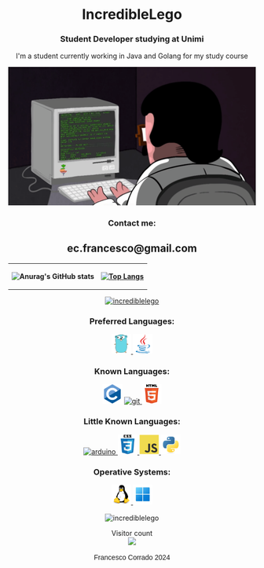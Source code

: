 <h1 align="center">IncredibleLego</h1>
<h3 align="center">Student Developer studying at Unimi</h3>

<p align="center">I'm a student currently working in Java and Golang for my study course

![GifProgrammazione](/assets/images/programming.gif)

<h3 align="center">Contact me:</h3>

<h2 align="center">ec.francesco@gmail.com</h2>

<table align="center" style="border-collapse: collapse; width: 100%;">
  <tr>
    <th> 
    
![Anurag's GitHub stats](https://github-readme-stats.vercel.app/api?username=Incrediblelego&show_icons=true&show=reviews,discussions_started,discussions_answered,prs_merged,prs_merged_percentage&rank_icon=github&theme=gruvbox&border_radius=15)
    </th>
    <th>
    
[![Top Langs](https://github-readme-stats.vercel.app/api/top-langs/?username=IncredibleLego&layout=pie&theme=gruvbox)](https://github.com/anuraghazra/github-readme-stats)
  </tr>
</table>

<p align="center"> <a href="https://github.com/ryo-ma/github-profile-trophy"><img src="https://github-profile-trophy.vercel.app/?username=incrediblelego" alt="incrediblelego" /></a> </p>


<h3 align="center">Preferred Languages:</h3>
<p align="center"> <a href="https://golang.org" target="_blank" rel="noreferrer"> <img src="https://raw.githubusercontent.com/devicons/devicon/master/icons/go/go-original.svg" alt="go" width="40" height="40"/> </a> <a href="https://www.java.com" target="_blank" rel="noreferrer"> <img src="https://raw.githubusercontent.com/devicons/devicon/master/icons/java/java-original.svg" alt="java" width="40" height="40"/> </a>
</p>

<h3 align="center">Known Languages:</h3>
<p align="center"> <img src="https://raw.githubusercontent.com/devicons/devicon/master/icons/c/c-original.svg" alt="c" width="40" height="40"/> </a> <a href="https://www.w3schools.com/css/" target="_blank" rel="noreferrer"> <a href="https://git-scm.com/" target="_blank" rel="noreferrer"> <img src="https://www.vectorlogo.zone/logos/git-scm/git-scm-icon.svg" alt="git" width="40" height="40"/> </a> <a href="https://golang.org" target="_blank" rel="noreferrer"><a href="https://www.w3.org/html/" target="_blank" rel="noreferrer"> <img src="https://raw.githubusercontent.com/devicons/devicon/master/icons/html5/html5-original-wordmark.svg" alt="html5" width="40" height="40"/> </a></a>
</p>

<h3 align="center">Little Known Languages:</h3>
<p align="center"> <a href="https://www.arduino.cc/" target="_blank" rel="noreferrer"> <img src="https://cdn.worldvectorlogo.com/logos/arduino-1.svg" alt="arduino" width="40" height="40"/> </a> <a href="https://www.w3schools.com/css/" target="_blank" rel="noreferrer"> <img src="https://raw.githubusercontent.com/devicons/devicon/master/icons/css3/css3-original-wordmark.svg" alt="css3" width="40" height="40"/> </a><a href="https://developer.mozilla.org/en-US/docs/Web/JavaScript" target="_blank" rel="noreferrer"> <img src="https://raw.githubusercontent.com/devicons/devicon/master/icons/javascript/javascript-original.svg" alt="javascript" width="40" height="40"/> </a><a href="https://www.python.org" target="_blank" rel="noreferrer"> <img src="https://raw.githubusercontent.com/devicons/devicon/master/icons/python/python-original.svg" alt="python" width="40" height="40"/> </a> 
</p>

<h3 align="center">Operative Systems:</h3>
<p align="center"> <a href="https://www.linux.org/" target="_blank" rel="noreferrer"> <img src="https://raw.githubusercontent.com/devicons/devicon/master/icons/linux/linux-original.svg" alt="linux" width="40" height="40"/> </a> <a href="https://www.microsoft.com/it-it/windows" target="_blank" rel="noreferrer"> <img src="assets/images/windows.jpg" alt="windows" width="40" height="40"/> </a>
</p>

<p align="center"><img align="center" src="https://github-readme-streak-stats.herokuapp.com/?user=incrediblelego&&theme=gruvbox&border_radius=15" alt="incrediblelego" /></p>

<p align="center"> 
  Visitor count<br>
  <img src="https://profile-counter.glitch.me/incrediblelego/count.svg" />
</p>

<p align="center" style="font-family: sans-serif;"> Francesco Corrado 2024 </p>